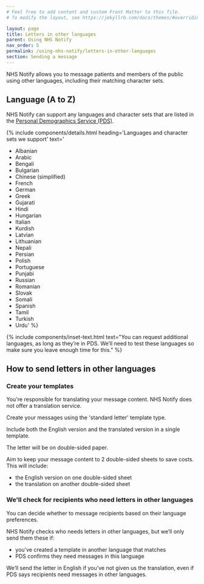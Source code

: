 ```yaml
---
# Feel free to add content and custom Front Matter to this file.
# To modify the layout, see https://jekyllrb.com/docs/themes/#overriding-theme-defaults

layout: page
title: Letters in other languages
parent: Using NHS Notify
nav_order: 5
permalink: /using-nhs-notify/letters-in-other-languages
section: Sending a message
---
```


NHS Notify allows you to message patients and members of the public using other languages, including their matching character sets.

## Language (A to Z)

NHS Notify can support any languages and character sets that are listed in the [Personal Demographics Service (PDS)](https://digital.nhs.uk/services/personal-demographics-service).

{% include components/details.html
heading='Languages and character sets we support'
text='

- Albanian
- Arabic
- Bengali
- Bulgarian
- Chinese (simplified)
- French
- German
- Greek
- Gujarati
- Hindi
- Hungarian
- Italian
- Kurdish
- Latvian
- Lithuanian
- Nepali
- Persian
- Polish
- Portuguese
- Punjabi
- Russian
- Romanian
- Slovak
- Somali
- Spanish
- Tamil
- Turkish
- Urdu'
  %}

{% include components/inset-text.html
  text="You can request additional languages, as long as they’re in PDS. We’ll need to test these languages so make sure you leave enough time for this."
%}

## How to send letters in other languages

### Create your templates

You're responsible for translating your message content. NHS Notify does not offer a translation service.

Create your messages using the 'standard letter' template type.

Include both the English version and the translated version in a single template.

The letter will be on double-sided paper.

Aim to keep your message content to 2 double-sided sheets to save costs. This will include:

- the English version on one double-sided sheet
- the translation on another double-sided sheet

### We'll check for recipients who need letters in other languages

You can decide whether to message recipients based on their language preferences.

NHS Notify checks who needs letters in other languages, but we’ll only send them these if:

- you've created a template in another language that matches
- PDS confirms they need messages in this language

We’ll send the letter in English if you've not given us the translation, even if PDS says recipients need messages in other languages.
